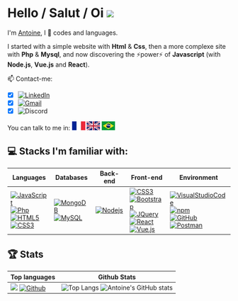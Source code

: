 # Hello / Salut / Oi <img height="25" src="https://camo.githubusercontent.com/e8e7b06ecf583bc040eb60e44eb5b8e0ecc5421320a92929ce21522dbc34c891/68747470733a2f2f6d656469612e67697068792e636f6d2f6d656469612f6876524a434c467a6361737252346961377a2f67697068792e676966">

I'm [Antoine](https://antoinebollinger.github.io/), I 💙 codes and languages.

I started with a simple website with **Html** & **Css**, then a more complexe site with **Php** & **Mysql**, and now discovering the ⚡power⚡ of **Javascript** (with **Node.js**, **Vue.js** and **React**).

📫 Contact-me: 
- [x] [![LinkedIn](https://img.shields.io/badge/-LinkedIn-blue?logo=linkedin)](https://www.linkedin.com/in/antoinebollinger)
- [x] [![Gmail](https://img.shields.io/badge/-Gmail-black?logo=gmail)](mailto:antoine.bollinger@gmail.com)
- [x] ![Discord](https://img.shields.io/badge/-AntoineBo%239898-black?logo=discord)

You can talk to me in:
![FR_20](img/fr.jpg)
![GB_20](img/en.jpg)
![BR_20](img/br.jpg)

## 💻 Stacks I'm familiar with:

| Languages | Databases | Back-end |Front-end | Environment |
| --- | --- | --- | --- | --- |
| [![JavaScript](https://img.shields.io/badge/-JavaScript-black?logo=javascript)](https://developer.mozilla.org/fr/docs/Web/JavaScript) <br> [![Php](https://img.shields.io/badge/-Php-blue?logo=php)](https://www.php.net) <br> [![HTML5](https://img.shields.io/badge/-HTML5-E34F26?logo=html5&logoColor=white)](https://developer.mozilla.org/en-US/docs/Web/HTML) <br> [![CSS3](https://img.shields.io/badge/-CSS3-1572B6?logo=css3)](https://developer.mozilla.org/en-US/docs/Web/CSS) | [![MongoDB](https://img.shields.io/badge/-MongoDB-green?logo=mongodb)](https://www.mongodb.com) <br> [![MySQL](https://img.shields.io/badge/-MySQL-orange?logo=mysql)](https://www.mysql.com) | [![Nodejs](https://img.shields.io/badge/-Nodejs-black?logo=Node.js)](https://nodejs.org) | [![CSS3](https://img.shields.io/badge/-SASS-pink?logo=sass)](https://sass-lang.com) <br> [![Bootstrap](https://img.shields.io/badge/-Bootstrap-563D7C?logo=bootstrap)](https://getbootstrap.com) <br> [![JQuery](https://img.shields.io/badge/-JQuery-blue?logo=jquery)](https://jquery.com) <br> [![React](https://img.shields.io/badge/-React-blue?logo=react)](https://reactjs.org) <br> [![Vue.js](https://img.shields.io/badge/-Vue.js-green?logo=vue.js)](https://vuejs.org) | [![VisualStudioCode](https://img.shields.io/badge/-VisualStudioCode-blue?logo=visualstudio)](https://code.visualstudio.com) <br> [![npm](https://img.shields.io/npm/v/npm.svg?logo=npm)](https://www.npmjs.com) <br> [![GitHub](https://img.shields.io/badge/-GitHub-black?logo=github)](https://github.com) <br> [![Postman](https://img.shields.io/badge/-Postman-orange?logo=postman)](https://www.postman.com) |

## 🏆 Stats

| Top languages | Github Stats |
| --- | --- |
| ![](https://komarev.com/ghpvc/?username=antoinebollinger&color=yellow) [![Github](https://img.shields.io/github/followers/antoinebollinger?label=Followers&logo=Github)](https://github.com/antoinebollinger) | ![Top Langs](https://github-readme-stats.vercel.app/api/top-langs/?username=antoinebollinger&show_icons=true&include_all_commits=true&layout=compact&hide_title=true&hide_border=true) ![Antoine's GitHub stats](https://github-readme-stats.vercel.app/api?username=antoinebollinger&hide_title=true&hide_border=true&show_icons=true) |